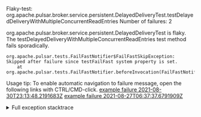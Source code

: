         
Flaky-test: org.apache.pulsar.broker.service.persistent.DelayedDeliveryTest.testDelayedDeliveryWithMultipleConcurrentReadEntries
Number of failures: 2

org.apache.pulsar.broker.service.persistent.DelayedDeliveryTest is flaky. The testDelayedDeliveryWithMultipleConcurrentReadEntries test method fails sporadically.

```
org.apache.pulsar.tests.FailFastNotifier$FailFastSkipException: Skipped after failure since testFailFast system property is set.
	at org.apache.pulsar.tests.FailFastNotifier.beforeInvocation(FailFastNotifier.java:88)

```

Usage tip: To enable automatic navigation to failure message, open the following links with CTRL/CMD-click.
[example failure 2021-08-30T23:13:48.2191683Z](https://github.com/apache/pulsar/runs/3467152431?check_suite_focus=true#step:9:1125)
[example failure 2021-08-27T06:37:37.6791909Z](https://github.com/apache/pulsar/runs/3440411059?check_suite_focus=true#step:9:3047)


<details>
<summary>Full exception stacktrace</summary>
<code><pre>
org.apache.pulsar.tests.FailFastNotifier$FailFastSkipException: Skipped after failure since testFailFast system property is set.
	at org.apache.pulsar.tests.FailFastNotifier.beforeInvocation(FailFastNotifier.java:88)

</pre></code>
</details>

